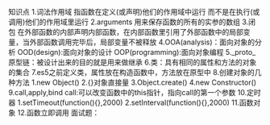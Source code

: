 知识点
1.词法作用域
    指函数在定义(或声明)他们的作用域中运行
    而不是在执行(或调用)他们的作用域里运行
2.arguments
    用来保存函数的所有的实参的数组
3.闭包
    在外部函数的内部声明内部函数，在内部函数里引用了外部函数中的局部变量，当外部函数调用完毕后，局部变量不被释放
4.OOA(analysis)：面向对象的分析
  OOD(design):面向对象的设计
  OOP(programming):面向对象编程
5._proto_原型链：被设计出来的目的就是用来做继承
6.类：具有相同的属性和方法的对象的集合
7.es5之前定义类，属性放在构造函数中，方法放在原型中
8.创建对象的几种方法
    1.new Object()
    2.{}对象直接量
    3.Object.create()
    4.new Constructor()
9.call,apply,bind
    call:可以改变函数中的this指针，指向call的第一个参数
10.定时器
    1.setTimeout(function(){},2000)
    2.setInterval(function(){},2000)
11.函数对象
12.函数立即调用
面试题：